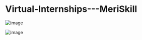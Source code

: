 # Virtual-Internships---MeriSkill

![image](https://github.com/lnsimha95/Virtual-Internships---MeriSkill/assets/109967940/84d5a438-b32a-44d0-976b-0a05394079ed)






![image](https://github.com/lnsimha95/Virtual-Internships---MeriSkill/assets/109967940/66d605cc-67ce-4cc0-aa73-cf3ace303cf4)
